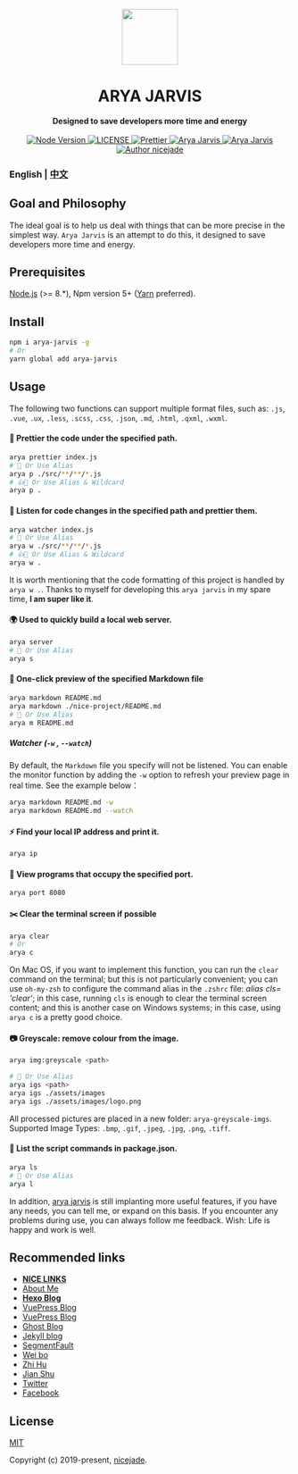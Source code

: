<p align="center"><a href="https://www.jeffjade.com?utm_source=github.com" target="_blank"><img width="100"src="https://raw.githubusercontent.com/nicejade/arya-jarvis/master/assets/images/logo.png"></a></p>

<h1 align="center">ARYA JARVIS</h1>

<div align="center">
  <strong>
    Designed to save developers more time and energy
  </strong>
</div>

<br>

<div align="center">
  <a href="https://nodejs.org/en/">
    <img src="https://img.shields.io/badge/node-%3E%3D%208.0.0-green.svg" alt="Node Version">
  </a>
  <a href="https://github.com/nicejade/arya-jarvis">
    <img src="https://img.shields.io/github/license/nicejade/arya-jarvis" alt="LICENSE">
  </a>
  <a href="https://nicelinks.site/post/5c16083e819ae45de1453caa">
    <img src="https://img.shields.io/badge/code_style-prettier-ff69b4.svg?style=flat" alt="Prettier">
  </a>
  <a href="https://www.jeffjade.com/">
    <img src="https://img.shields.io/badge/chat-on%20blog-brightgreen.svg" alt="Arya Jarvis">
  </a>
  <a href="https://weibo.com/jeffjade">
    <img src="https://img.shields.io/badge/WeiBo-jeffjade-red.svg?style=flat" alt="Arya Jarvis">
  </a>
  <a href="https://aboutme.lovejade.cn/?utm_source=github.com">
    <img src="https://img.shields.io/badge/Author-nicejade-%23a696c8.svg" alt="Author nicejade">
  </a>
</div>

### English | [中文](https://www.jeffjade.com/2019/08/25/156-arya-jarvis-born-for-efficiency)

## Goal and Philosophy

The ideal goal is to help us deal with things that can be more precise in the simplest way. `Arya Jarvis` is an attempt to do this, it designed to save developers more time and energy.

## Prerequisites

[Node.js](https://nodejs.org/en/) (>= 8.\*), Npm version 5+ ([Yarn](https://www.jeffjade.com/2017/12/30/135-npm-vs-yarn-detial-memo/) preferred).

## Install

```bash
npm i arya-jarvis -g
# Or
yarn global add arya-jarvis
```

## Usage

The following two functions can support multiple format files, such as: `.js`, `.vue`, `.ux`, `.less`, `.scss`, `.css`, `.json`, `.md`, `.html`, `.qxml`, `.wxml`.

#### 💄 Prettier the code under the specified path.

```bash
arya prettier index.js
# 👏 Or Use Alias
arya p ./src/**/**/*.js
# 👍🙌 Or Use Alias & Wildcard
arya p .
```

#### 🔬 Listen for code changes in the specified path and prettier them.

```bash
arya watcher index.js
# 👏 Or Use Alias
arya w ./src/**/**/*.js
# 👍🙌 Or Use Alias & Wildcard
arya w .
```

It is worth mentioning that the code formatting of this project is handled by `arya w .`. Thanks to myself for developing this `arya jarvis` in my spare time, **I am super like it**.

#### 🌍 Used to quickly build a local web server.

```bash
arya server
# 👏 Or Use Alias
arya s
```

#### 🌊 One-click preview of the specified Markdown file

```bash
arya markdown README.md
arya markdown ./nice-project/README.md
# 👏 Or Use Alias
arya m README.md
```

##### Watcher (`-w` , `--watch`)

By default, the `Markdown` file you specify will not be listened. You can enable the monitor function by adding the `-w` option to refresh your preview page in real time. See the example below：

```bash
arya markdown README.md -w
arya markdown README.md --watch
```

#### ⚡️ Find your local IP address and print it.

```bash
arya ip
```

#### 👀 View programs that occupy the specified port.

```bash
arya port 8080
```

#### ✂️ Clear the terminal screen if possible

```bash
arya clear
# Or
arya c
```

On Mac OS, if you want to implement this function, you can run the `clear` command on the terminal; but this is not particularly convenient; you can use `oh-my-zsh` to configure the command alias in the `.zshrc` file: _alias cls= 'clear'_; in this case, running `cls` is enough to clear the terminal screen content; and this is another case on Windows systems; in this case, using `arya c` is a pretty good choice.

#### 📷 Greyscale: remove colour from the image.

```bash
arya img:greyscale <path>

# 👏 Or Use Alias
arya igs <path>
arya igs ./assets/images
arya igs ./assets/images/logo.png
```

All processed pictures are placed in a new folder: `arya-greyscale-imgs`. Supported Image Types: `.bmp`, `.gif`, `.jpeg`, `.jpg`, `.png`, `.tiff`.

#### 🚝 List the script commands in package.json.

```bash
arya ls
# 👏 Or Use Alias
arya l
```

In addition, [arya jarvis](https://github.com/nicejade/arya-jarvis) is still implanting more useful features, if you have any needs, you can tell me, or expand on this basis. If you encounter any problems during use, you can always follow me feedback. Wish: Life is happy and work is well.

## Recommended links

- [**NICE LINKS**](https://nicelinks.site/?utm_source=github.com)
- [About Me](https://about.me/nicejade/?utm_source=github.com)
- [**Hexo Blog**](https://jeffjade.com/?utm_source=github.com)
- [VuePress Blog](https://www.lovejade.cn/?utm_source=github.com)
- [VuePress Blog](https://nice.lovejade.cn/?utm_source=github.com)
- [Ghost Blog](https://quickapp.lovejade.cn/?utm_source=github.com)
- [Jekyll blog](https://blog.lovejade.cn/?utm_source=github.com)
- [SegmentFault](https://segmentfault.com/u/jeffjade)
- [Wei bo](http://weibo.com/jeffjade/)
- [Zhi Hu](https://www.zhihu.com/people/yang-qiong-pu/)
- [Jian Shu](http://www.jianshu.com/u/9aae3d8f4c3d)
- [Twitter](https://twitter.com/nicejadeyang)
- [Facebook](https://www.facebook.com/nice.jade.yang)

## License

[MIT](http://opensource.org/licenses/MIT)

Copyright (c) 2019-present, [nicejade](https://aboutme.lovejade.cn/?utm_source=arya-jarvis).
